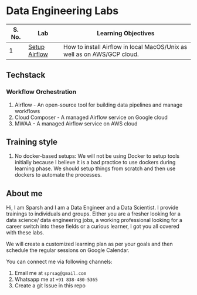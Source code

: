 # Data Engineering Labs

| S. No. | Lab                                              | Learning Objectives                                                     |
|--------|--------------------------------------------------|-------------------------------------------------------------------------|
| 1      | [Setup Airflow](./assets/lab-1-setup-airflow.md) | How to install Airflow in local MacOS/Unix as well as on AWS/GCP cloud. |

## Techstack

### Workflow Orchestration

1. Airflow - An open-source tool for building data pipelines and manage workflows
1. Cloud Composer - A managed Airflow service on Google cloud
1. MWAA - A managed Airflow service on AWS cloud

## Training style

1. No docker-based setups: We will not be using Docker to setup tools initially because I believe it is a bad practice to use dockers during learning phase. We should setup things from scratch and then use dockers to automate the processes.

## About me

Hi, I am Sparsh and I am a Data Engineer and a Data Scientist. I provide trainings to individuals and groups. Either you are a fresher looking for a data science/ data engineering jobs, a working professional looking for a career switch into these fields or a curious learner, I got you all covered with these labs.

We will create a customized learning plan as per your goals and then schedule the regular sessions on Google Calendar.

You can connect me via following channels:

1. Email me at `sprsag@gmail.com`
2. Whatsapp me at `+91 838-480-5365`
3. Create a git Issue in this repo